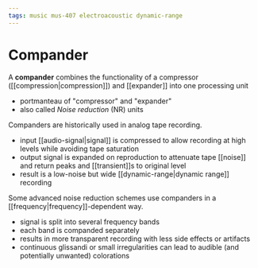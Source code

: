 ```yaml
---
tags: music mus-407 electroacoustic dynamic-range
---
```


# Compander

A **compander** combines the functionality of a compressor ([[compression|compression]]) and [[expander]] into one processing unit

- portmanteau of "compressor" and "expander"
- also called _Noise reduction_ (NR) units

Companders are historically used in analog tape recording.

- input [[audio-signal|signal]] is compressed to allow recording at high levels while avoiding tape saturation
- output signal is expanded on reproduction to attenuate tape [[noise]] and return peaks and [[transient]]s to original level
- result is a low-noise but wide [[dynamic-range|dynamic range]] recording

Some advanced noise reduction schemes use companders in a [[frequency|frequency]]-dependent way.

- signal is split into several frequency bands
- each band is companded separately
- results in more transparent recording with less side effects or artifacts
- continuous glissandi or small irregularities can lead to audible (and potentially unwanted) colorations
